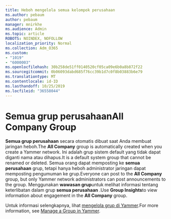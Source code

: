 ```yaml
---
title: Heboh mengelola semua kelompok perusahaan
ms.author: pebaum
author: pebaum
manager: mnirkhe
ms.audience: Admin
ms.topic: article
ROBOTS: NOINDEX, NOFOLLOW
localization_priority: Normal
ms.collection: Adm_O365
ms.custom:
- "1019"
- "6000003"
ms.openlocfilehash: 30b258de51ff0140520cf05ca09e6b0a8b872f22
ms.sourcegitcommit: 0b06093dabd685f76cc39b1d7c0f8b03883b6e79
ms.translationtype: MT
ms.contentlocale: id-ID
ms.lasthandoff: 10/25/2019
ms.locfileid: "36558044"
---
```

# <a name="all-company-group"></a><span data-ttu-id="61f12-102">Semua grup perusahaan</span><span class="sxs-lookup"><span data-stu-id="61f12-102">All Company Group</span></span>

<span data-ttu-id="61f12-103">**Semua grup perusahaan** secara otomatis dibuat saat Anda membuat jaringan heboh.</span><span class="sxs-lookup"><span data-stu-id="61f12-103">The **All Company** group is automatically created when you create a Yammer network.</span></span> <span data-ttu-id="61f12-104">Ini adalah grup sistem default yang tidak dapat diganti nama atau dihapus.</span><span class="sxs-lookup"><span data-stu-id="61f12-104">It is a default system group that cannot be renamed or deleted.</span></span> <span data-ttu-id="61f12-105">Semua orang dapat memposting ke **semua perusahaan** grup, tetapi hanya heboh administrator jaringan dapat memposting pengumuman ke grup.</span><span class="sxs-lookup"><span data-stu-id="61f12-105">Everyone can post to the **All Company** group, but only Yammer network administrators can post announcements to the group.</span></span> <span data-ttu-id="61f12-106">Menggunakan **wawasan grup**untuk melihat informasi tentang keterlibatan dalam grup **semua perusahaan** .</span><span class="sxs-lookup"><span data-stu-id="61f12-106">Use **Group Insights**to view information about engagement in the **All Company** group.</span></span>

<span data-ttu-id="61f12-107">Untuk informasi selengkapnya, lihat [mengelola grup di Yammer](https://support.office.com/article/Manage-a-group-in-Yammer-6e05c6d6-5548-4c88-89cd-e6757a514ef2).</span><span class="sxs-lookup"><span data-stu-id="61f12-107">For more information, see [Manage a Group in Yammer](https://support.office.com/article/Manage-a-group-in-Yammer-6e05c6d6-5548-4c88-89cd-e6757a514ef2).</span></span>
